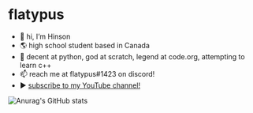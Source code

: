 # flatypus
* 👋 hi, I’m Hinson
* 🌎 high school student based in Canada
* 🧠 decent at python, god at scratch, legend at code.org, attempting to learn c++
* 📫 reach me at flatypus#1423 on discord!
* ▶ [subscribe to my YouTube channel!](https://youtube.com/flatypus)








![Anurag's GitHub stats](https://github-readme-stats.vercel.app/api?username=flatypus&show_icons=true&theme=radical)

